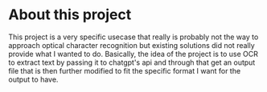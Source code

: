 # About this project

This project is a very specific usecase that really is probably not the way to approach optical character recognition but existing solutions did not really provide what I wanted to do.
Basically, the idea of the project is to use OCR to extract text by passing it to chatgpt's api and through that get an output file that is then further modified to fit the specific format
I want for the output to have. 
